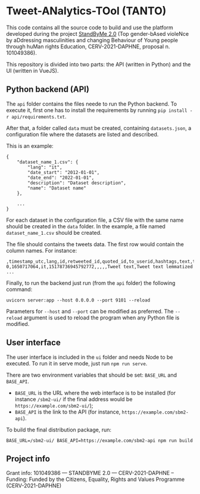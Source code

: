 # Tweet-ANalytics-TOol (TANTO)

This code contains all the source code to build and use the platform developed during the project [StandByMe 2.0](https://www.standbymeproject.eu/stand-by-me-2-0/) (Top gender-bAsed violeNce by aDdressing masculinities and changing Behaviour of Young people through huMan rights Education, CERV-2021-DAPHNE, proposal n. 101049386).

This repository is divided into two parts: the API (written in Python) and the UI (written in VueJS).

## Python backend (API)

The `api` folder contains the files neede to run the Python backend.
To execute it, first one has to install the requirements by running `pip install -r api/requirements.txt`.

After that, a folder called `data` must be created, containing `datasets.json`, a configuration file where the datasets are listed and described.

This is an example:

```
{
	"dataset_name_1.csv": {
        "lang": "it",
        "date_start": "2012-01-01",
        "date_end": "2022-01-01",
        "description": "Dataset description",
        "name": "Dataset name"
    },

    ...
}
```

For each dataset in the configuration file, a CSV file with the same name should be created in the `data` folder. In the example, a file named `dataset_name_1.csv` should be created.

The file should contains the tweets data. The first row would contain the column names. For instance:

```
,timestamp_utc,lang,id,retweeted_id,quoted_id,to_userid,hashtags,text,textLemm
0,1650717064,it,15178736945792772,,,,,Tweet text,Tweet text lemmatized
...
```

Finally, to run the backend just run (from the `api` folder) the following command:

```
uvicorn server:app --host 0.0.0.0 --port 9101 --reload
```

Parameters for `--host` and `--port` can be modified as preferred. The `--reload` argument is used to reload the program when any Python file is modified.

## User interface

The user interface is included in the `ui` folder and needs Node to be executed.
To run it in serve mode, just run `npm run serve`.

There are two environment variables that should be set: `BASE_URL` and `BASE_API`.

* `BASE_URL` is the URL where the web interface is to be installed (for instance `/sbm2-ui/` if the final address would be `https://example.com/sbm2-ui/`);
* `BASE_API` is the link to the API (for instance, `https://example.com/sbm2-api`).

To build the final distribution package, run:

```
BASE_URL=/sbm2-ui/ BASE_API=https://example.com/sbm2-api npm run build
```

## Project info

Grant info: 101049386 — STANDBYME 2.0 — CERV-2021-DAPHNE – Funding: Funded by the Citizens, Equality, Rights and Values Programme (CERV-2021-DAPHNE)
